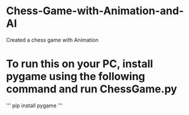 # Chess-Game-with-Animation-and-AI
Created a chess game with Animation

# To run this on your PC, install pygame using the following command and run ChessGame.py
'''
pip install pygame
'''
